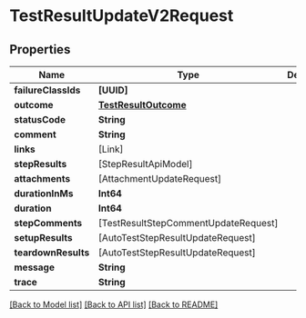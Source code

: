 # TestResultUpdateV2Request

## Properties
Name | Type | Description | Notes
------------ | ------------- | ------------- | -------------
**failureClassIds** | **[UUID]** |  | [optional] 
**outcome** | [**TestResultOutcome**](TestResultOutcome.md) |  | [optional] 
**statusCode** | **String** |  | [optional] 
**comment** | **String** |  | [optional] 
**links** | [Link] |  | [optional] 
**stepResults** | [StepResultApiModel] |  | [optional] 
**attachments** | [AttachmentUpdateRequest] |  | [optional] 
**durationInMs** | **Int64** |  | [optional] 
**duration** | **Int64** |  | [optional] 
**stepComments** | [TestResultStepCommentUpdateRequest] |  | [optional] 
**setupResults** | [AutoTestStepResultUpdateRequest] |  | [optional] 
**teardownResults** | [AutoTestStepResultUpdateRequest] |  | [optional] 
**message** | **String** |  | [optional] 
**trace** | **String** |  | [optional] 

[[Back to Model list]](../README.md#documentation-for-models) [[Back to API list]](../README.md#documentation-for-api-endpoints) [[Back to README]](../README.md)


